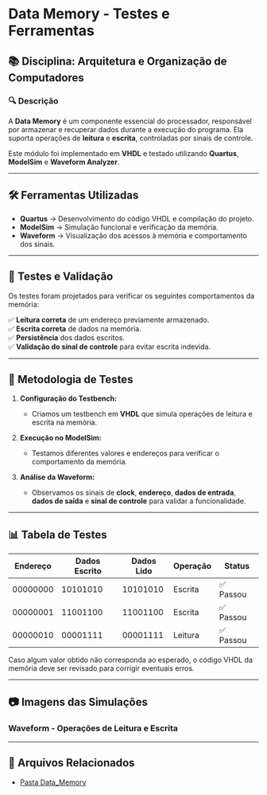 # Data Memory - Testes e Ferramentas  

## 📚 Disciplina: Arquitetura e Organização de Computadores  

### 🔍 Descrição  

A **Data Memory** é um componente essencial do processador, responsável por armazenar e recuperar dados durante a execução do programa. Ela suporta operações de **leitura** e **escrita**, controladas por sinais de controle.  

Este módulo foi implementado em **VHDL** e testado utilizando **Quartus**, **ModelSim** e **Waveform Analyzer**.  

---

## 🛠️ Ferramentas Utilizadas  

- **Quartus** → Desenvolvimento do código VHDL e compilação do projeto.  
- **ModelSim** → Simulação funcional e verificação da memória.  
- **Waveform** → Visualização dos acessos à memória e comportamento dos sinais.  

---

## 🔬 **Testes e Validação**  

Os testes foram projetados para verificar os seguintes comportamentos da memória:  

✅ **Leitura correta** de um endereço previamente armazenado.  
✅ **Escrita correta** de dados na memória.  
✅ **Persistência** dos dados escritos.  
✅ **Validação do sinal de controle** para evitar escrita indevida.  

---

## 📌 **Metodologia de Testes**  

1. **Configuração do Testbench:**  
   - Criamos um testbench em **VHDL** que simula operações de leitura e escrita na memória.  

2. **Execução no ModelSim:**  
   - Testamos diferentes valores e endereços para verificar o comportamento da memória.  

3. **Análise da Waveform:**  
   - Observamos os sinais de **clock**, **endereço**, **dados de entrada**, **dados de saída** e **sinal de controle** para validar a funcionalidade.  

---

## 📊 **Tabela de Testes**  

| Endereço | Dados Escrito | Dados Lido | Operação | Status |
|----------|--------------|------------|----------|--------|
| 00000000 | 10101010     | 10101010   | Escrita  | ✅ Passou |
| 00000001 | 11001100     | 11001100   | Escrita  | ✅ Passou |
| 00000010 | 00001111     | 00001111   | Leitura  | ✅ Passou |

Caso algum valor obtido não corresponda ao esperado, o código VHDL da memória deve ser revisado para corrigir eventuais erros.  

---

## 📷 **Imagens das Simulações**  

### **Waveform - Operações de Leitura e Escrita**  


---
## 📂 Arquivos Relacionados

- [Pasta Data_Memory](../src/Data_Memory)



